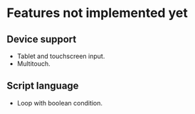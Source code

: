 # Features not implemented yet

## Device support

- Tablet and touchscreen input.
- Multitouch.

## Script language

- Loop with boolean condition.
